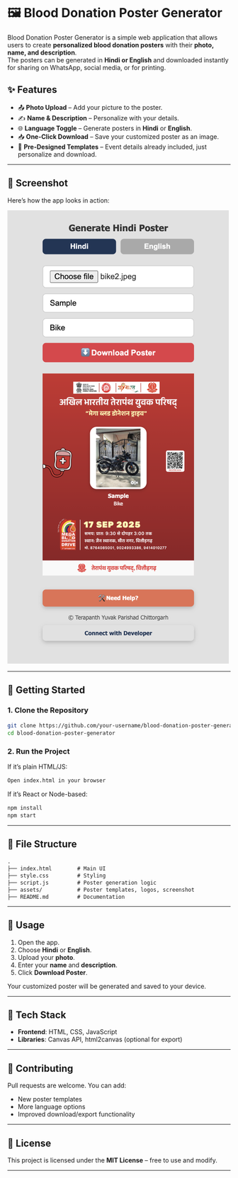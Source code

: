 # 🖼️ Blood Donation Poster Generator

Blood Donation Poster Generator is a simple web application that allows users to create **personalized blood donation posters** with their **photo, name, and description**.  
The posters can be generated in **Hindi or English** and downloaded instantly for sharing on WhatsApp, social media, or for printing.

## ✨ Features

- 📤 **Photo Upload** – Add your picture to the poster.  
- ✍️ **Name & Description** – Personalize with your details.  
- 🌐 **Language Toggle** – Generate posters in **Hindi** or **English**.  
- 📥 **One-Click Download** – Save your customized poster as an image.  
- 🎨 **Pre-Designed Templates** – Event details already included, just personalize and download.  

---

## 📸 Screenshot

Here’s how the app looks in action:

![Poster Generator Screenshot](./assets/screenshot.png)


---

## 🚀 Getting Started

### 1. Clone the Repository
```bash
git clone https://github.com/your-username/blood-donation-poster-generator.git
cd blood-donation-poster-generator
```

### 2. Run the Project
If it’s plain HTML/JS:
```bash
Open index.html in your browser
```

If it’s React or Node-based:
```bash
npm install
npm start
```

---

## 📂 File Structure
```
.
├── index.html        # Main UI
├── style.css         # Styling
├── script.js         # Poster generation logic
├── assets/           # Poster templates, logos, screenshot
├── README.md         # Documentation
```

---

## 📌 Usage

1. Open the app.  
2. Choose **Hindi** or **English**.  
3. Upload your **photo**.  
4. Enter your **name** and **description**.  
5. Click **Download Poster**.  

Your customized poster will be generated and saved to your device.  

---

## 🔧 Tech Stack
- **Frontend**: HTML, CSS, JavaScript  
- **Libraries**: Canvas API, html2canvas (optional for export)  

---

## 🤝 Contributing
Pull requests are welcome. You can add:  
- New poster templates  
- More language options  
- Improved download/export functionality  

---

## 📜 License
This project is licensed under the **MIT License** – free to use and modify.  

---
